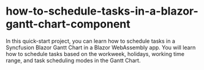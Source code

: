 # how-to-schedule-tasks-in-a-blazor-gantt-chart-component
In this quick-start project, you can learn how to schedule tasks in a Syncfusion Blazor Gantt Chart in a Blazor WebAssembly app. You will learn how to schedule tasks based on the workweek, holidays, working time range, and task scheduling modes in the Gantt Chart.
